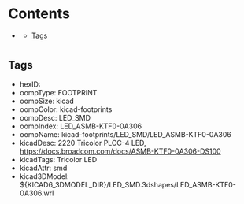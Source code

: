



Contents
========

* [](#)
	* [Tags](#tags)

# 

## Tags

- hexID: 
- oompType: FOOTPRINT
- oompSize: kicad
- oompColor: kicad-footprints
- oompDesc: LED_SMD
- oompIndex: LED_ASMB-KTF0-0A306
- oompName: kicad-footprints/LED_SMD/LED_ASMB-KTF0-0A306
- kicadDesc: 2220 Tricolor PLCC-4 LED, https://docs.broadcom.com/docs/ASMB-KTF0-0A306-DS100
- kicadTags: Tricolor LED
- kicadAttr: smd
- kicad3DModel: ${KICAD6_3DMODEL_DIR}/LED_SMD.3dshapes/LED_ASMB-KTF0-0A306.wrl
